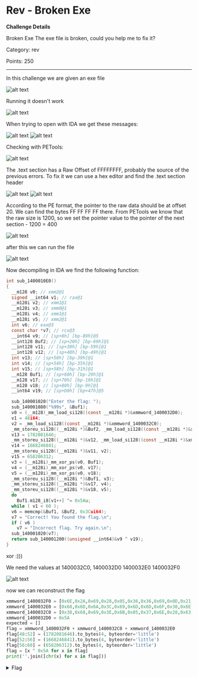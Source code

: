 # Rev - Broken Exe
**Challenge Details**

Broken Exe
The exe file is broken, could you help me to fix it?

Category: rev

Points: 250

---
In this challenge we are given an exe file

![alt text](image.png)

Running it doesn't work

![alt text](image-1.png)

When trying to open with IDA we get these messages:

![alt text](image-2.png)
![alt text](image-3.png)


Checking with PETools:

![alt text](image-4.png)

The .text section has a Raw Offset of FFFFFFFF, probably the source of the previous errors. To fix it we can use a hex editor and find the .text section header

![alt text](image-6.png)
![alt text](image-5.png)

According to the PE format, the pointer to the raw data should be at offset 20. We can find the bytes FF FF FF FF there.
From PETools we know that the raw size is 1200, so we set the pointer value to the pointer of the next section - 1200 = 400

![alt text](image-7.png)

after this we can run the file

![alt text](image-8.png)

Now decompiling in IDA we find the following function:
```c
int sub_1400010E0()
{
  __m128 v0; // xmm2@1
  signed __int64 v1; // rax@1
  __m128i v2; // xmm1@1
  __m128i v3; // xmm0@1
  __m128i v4; // xmm1@1
  __m128i v5; // xmm2@1
  int v6; // eax@3
  const char *v7; // rcx@3
  __int64 v9; // [sp+0h] [bp-89h]@5
  __int128 Buf2; // [sp+20h] [bp-69h]@1
  __int128 v11; // [sp+30h] [bp-59h]@1
  __int128 v12; // [sp+40h] [bp-49h]@1
  int v13; // [sp+50h] [bp-39h]@1
  int v14; // [sp+54h] [bp-35h]@1
  int v15; // [sp+58h] [bp-31h]@1
  __m128 Buf1; // [sp+60h] [bp-29h]@1
  __m128 v17; // [sp+70h] [bp-19h]@1
  __m128 v18; // [sp+80h] [bp-9h]@1
  __int64 v19; // [sp+D0h] [bp+47h]@5

  sub_140001020("Enter the flag: ");
  sub_140001080("%99s", &Buf1);
  v0 = (__m128)_mm_load_si128((const __m128i *)&xmmword_1400032D0);
  v1 = 48i64;
  v2 = _mm_load_si128((const __m128i *)&xmmword_1400032C0);
  _mm_storeu_si128((__m128i *)&Buf2, _mm_load_si128((const __m128i *)&xmmword_1400032F0));
  v13 = 1782081646;
  _mm_storeu_si128((__m128i *)&v12, _mm_load_si128((const __m128i *)&xmmword_1400032E0));
  v14 = 1668246841;
  _mm_storeu_si128((__m128i *)&v11, v2);
  v15 = 658206312;
  v3 = (__m128i)_mm_xor_ps(v0, Buf1);
  v4 = (__m128i)_mm_xor_ps(v0, v17);
  v5 = (__m128i)_mm_xor_ps(v0, v18);
  _mm_storeu_si128((__m128i *)&Buf1, v3);
  _mm_storeu_si128((__m128i *)&v17, v4);
  _mm_storeu_si128((__m128i *)&v18, v5);
  do
    Buf1.m128_i8[v1++] ^= 0x5Au;
  while ( v1 < 60 );
  v6 = memcmp(&Buf1, &Buf2, 0x3Cui64);
  v7 = "Correct! You found the flag.\n";
  if ( v6 )
    v7 = "Incorrect flag. Try again.\n";
  sub_140001020(v7);
  return sub_140001200((unsigned __int64)&v9 ^ v19);
}
```
xor :)))

We need the values at 1400032C0, 1400032D0 1400032E0 1400032F0 

![alt text](image-9.png)

now we can reconstruct the flag
```python
xmmword_1400032F0 = [0x6E,0x2A,0x69,0x28,0x05,0x36,0x36,0x69,0x0D,0x21,0x1C,0x0E,0x19,0x0A,0x03,0x1C][::-1]
xmmword_1400032E0 = [0x68,0x6D,0x6A,0x3C,0x69,0x6D,0x6D,0x6F,0x38,0x6E,0x6D,0x3B,0x6C,0x68,0x6A,0x6F][::-1]
xmmword_1400032C0 = [0x38,0x68,0x69,0x3E,0x6B,0x05,0x37,0x6E,0x28,0x63,0x6A,0x28,0x2A,0x05,0x28,0x6B][::-1]
xmmword_1400032D0 = 0x5A
expected = []
flag = xmmword_1400032F0 + xmmword_1400032C0 + xmmword_1400032E0
flag[48:52] = (1782081646).to_bytes(4, byteorder='little')
flag[52:56] = (1668246841).to_bytes(4, byteorder='little')
flag[56:60] = (658206312).to_bytes(4, byteorder='little')
flag = [x ^ 0x5A for x in flag]
print(''.join([chr(x) for x in flag]))
```
<details>
  <summary>Flag</summary>
  FYPCTF{W3ll_r3p41r_pr09r4m_1d32b5026a74b5773f07242b0c75924a}
</details>

